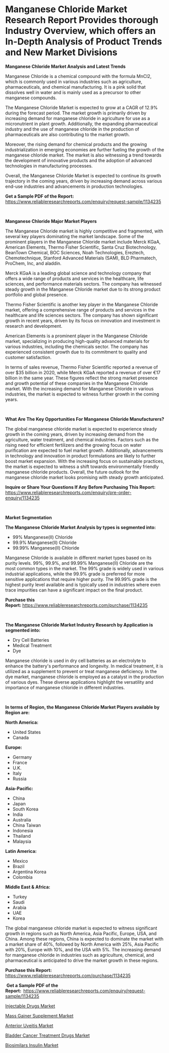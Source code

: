 <p><h1>Manganese Chloride Market Research Report Provides thorough Industry Overview, which offers an In-Depth Analysis of Product Trends and New Market Divisions</h1></p><p><strong>Manganese Chloride Market Analysis and Latest Trends</strong></p>
<p><p>Manganese Chloride is a chemical compound with the formula MnCl2, which is commonly used in various industries such as agriculture, pharmaceuticals, and chemical manufacturing. It is a pink solid that dissolves well in water and is mainly used as a precursor to other manganese compounds.</p><p>The Manganese Chloride Market is expected to grow at a CAGR of 12.9% during the forecast period. The market growth is primarily driven by increasing demand for manganese chloride in agriculture for use as a micronutrient in plant growth. Additionally, the expanding pharmaceutical industry and the use of manganese chloride in the production of pharmaceuticals are also contributing to the market growth.</p><p>Moreover, the rising demand for chemical products and the growing industrialization in emerging economies are further fueling the growth of the manganese chloride market. The market is also witnessing a trend towards the development of innovative products and the adoption of advanced technologies in manufacturing processes.</p><p>Overall, the Manganese Chloride Market is expected to continue its growth trajectory in the coming years, driven by increasing demand across various end-use industries and advancements in production technologies.</p></p>
<p><strong>Get a Sample PDF of the Report:&nbsp;</strong> <a href="https://www.reliableresearchreports.com/enquiry/request-sample/1134235">https://www.reliableresearchreports.com/enquiry/request-sample/1134235</a></p>
<p>&nbsp;</p>
<p><strong>Manganese Chloride Major Market Players</strong></p>
<p><p>The Manganese Chloride market is highly competitive and fragmented, with several key players dominating the market landscape. Some of the prominent players in the Manganese Chloride market include Merck KGaA, American Elements, Thermo Fisher Scientific, Santa Cruz Biotechnology, BeanTown Chemical, BOC Sciences, Noah Technologies, Ereztech, Chemotechnique, Stanford Advanced Materials (SAM), BLD Pharmatech, ProChem, Inc, and aladdin.</p><p>Merck KGaA is a leading global science and technology company that offers a wide range of products and services in the healthcare, life sciences, and performance materials sectors. The company has witnessed steady growth in the Manganese Chloride market due to its strong product portfolio and global presence.</p><p>Thermo Fisher Scientific is another key player in the Manganese Chloride market, offering a comprehensive range of products and services in the healthcare and life sciences sectors. The company has shown significant growth in recent years, driven by its focus on innovation and investment in research and development.</p><p>American Elements is a prominent player in the Manganese Chloride market, specializing in producing high-quality advanced materials for various industries, including the chemicals sector. The company has experienced consistent growth due to its commitment to quality and customer satisfaction.</p><p>In terms of sales revenue, Thermo Fisher Scientific reported a revenue of over $35 billion in 2020, while Merck KGaA reported a revenue of over €17 billion in the same year. These figures reflect the strong market presence and growth potential of these companies in the Manganese Chloride market. With the increasing demand for Manganese Chloride in various industries, the market is expected to witness further growth in the coming years.</p></p>
<p>&nbsp;</p>
<p><strong>What Are The Key Opportunities For Manganese Chloride Manufacturers?</strong></p>
<p><p>The global manganese chloride market is expected to experience steady growth in the coming years, driven by increasing demand from the agriculture, water treatment, and chemical industries. Factors such as the rising need for efficient fertilizers and the growing focus on water purification are expected to fuel market growth. Additionally, advancements in technology and innovation in product formulations are likely to further boost market expansion. With the increasing focus on sustainable practices, the market is expected to witness a shift towards environmentally friendly manganese chloride products. Overall, the future outlook for the manganese chloride market looks promising with steady growth anticipated.</p></p>
<p><strong>Inquire or Share Your Questions If Any Before Purchasing This Report:</strong> <a href="https://www.reliableresearchreports.com/enquiry/pre-order-enquiry/1134235">https://www.reliableresearchreports.com/enquiry/pre-order-enquiry/1134235</a></p>
<p>&nbsp;</p>
<p><strong>Market Segmentation</strong></p>
<p><strong>The Manganese Chloride Market Analysis by types is segmented into:</strong></p>
<p><ul><li>99% Manganese(II) Chloride</li><li>99.9% Manganese(II) Chloride</li><li>99.99% Manganese(II) Chloride</li></ul></p>
<p><p>Manganese Chloride is available in different market types based on its purity levels. 99%, 99.9%, and 99.99% Manganese(II) Chloride are the most common types in the market. The 99% grade is widely used in various industrial applications, while the 99.9% grade is preferred for more sensitive applications that require higher purity. The 99.99% grade is the highest purity level available and is typically used in industries where even trace impurities can have a significant impact on the final product.</p></p>
<p><strong>Purchase this Report:&nbsp;</strong><a href="https://www.reliableresearchreports.com/purchase/1134235">https://www.reliableresearchreports.com/purchase/1134235</a></p>
<p>&nbsp;</p>
<p><strong>The Manganese Chloride Market Industry Research by Application is segmented into:</strong></p>
<p><ul><li>Dry Cell Batteries</li><li>Medical Treatment</li><li>Dye</li></ul></p>
<p><p>Manganese chloride is used in dry cell batteries as an electrolyte to enhance the battery's performance and longevity. In medical treatment, it is utilized as a supplement to prevent or treat manganese deficiency. In the dye market, manganese chloride is employed as a catalyst in the production of various dyes. These diverse applications highlight the versatility and importance of manganese chloride in different industries.</p></p>
<p>&nbsp;</p>
<p><strong>In terms of Region, the Manganese Chloride Market Players available by Region are:</strong></p>
<p>
    <p> <strong> North America: </strong>
        <ul>
            <li>United States</li>
            <li>Canada</li>
        </ul>
        </p> 
    <p> <strong> Europe: </strong>
        <ul>
            <li>Germany</li>
            <li>France</li>
            <li>U.K.</li>
            <li>Italy</li>
            <li>Russia</li>
        </ul>
        </p> 
    <p> <strong> Asia-Pacific: </strong>
        <ul>
            <li>China</li>
            <li>Japan</li>
            <li>South Korea</li>
            <li>India</li>
            <li>Australia</li>
            <li>China Taiwan</li>
            <li>Indonesia</li>
            <li>Thailand</li>
            <li>Malaysia</li>
        </ul>
        </p> 
    <p> <strong> Latin America: </strong>
        <ul>
            <li>Mexico</li>
            <li>Brazil</li>
            <li>Argentina Korea</li>
            <li>Colombia</li>
        </ul>
        </p> 
    <p> <strong> Middle East & Africa: </strong>
        <ul>
            <li>Turkey</li>
            <li>Saudi</li>
            <li>Arabia</li>
            <li>UAE</li>
            <li>Korea</li>
        </ul>
    </p>
    </p>
<p><p>The global manganese chloride market is expected to witness significant growth in regions such as North America, Asia Pacific, Europe, USA, and China. Among these regions, China is expected to dominate the market with a market share of 40%, followed by North America with 25%, Asia Pacific with 20%, Europe with 10%, and the USA with 5%. The increasing demand for manganese chloride in industries such as agriculture, chemical, and pharmaceutical is anticipated to drive the market growth in these regions.</p></p>
<p><strong>Purchase this Report: </strong><a href="https://www.reliableresearchreports.com/purchase/1134235">https://www.reliableresearchreports.com/purchase/1134235</a></p>
<p>&nbsp;<strong>Get a Sample PDF of the Report:&nbsp;&nbsp;</strong><a href="https://www.reliableresearchreports.com/enquiry/request-sample/1134235">https://www.reliableresearchreports.com/enquiry/request-sample/1134235</a></p>
<p><strong></strong></p>
<p><p><a href="https://medium.com/@sainreportprime/injectable-drugs-market-size-and-market-trends-complete-industry-overview-2024-to-2031-337be96a6148">Injectable Drugs Market</a></p><p><a href="https://medium.com/@seanhunt765/mass-gainer-supplement-market-trends-and-market-analysis-forecasted-for-period-2024-2031-adb967151a54">Mass Gainer Supplement Market</a></p><p><a href="https://medium.com/@sainreportprime/anterior-uveitis-market-research-report-its-history-and-forecast-2024-to-2031-8e59219d7710">Anterior Uveitis Market</a></p><p><a href="https://medium.com/@deirdredavies67/bladder-cancer-treatment-drugs-market-insight-market-trends-growth-forecasted-from-2024-to-2031-0965a08407fc">Bladder Cancer Treatment Drugs Market</a></p><p><a href="https://medium.com/@deirdredavies67/biosimilars-insulin-market-furnishes-information-on-market-share-market-trends-and-market-growth-de5c33590495">Biosimilars Insulin Market</a></p></p>